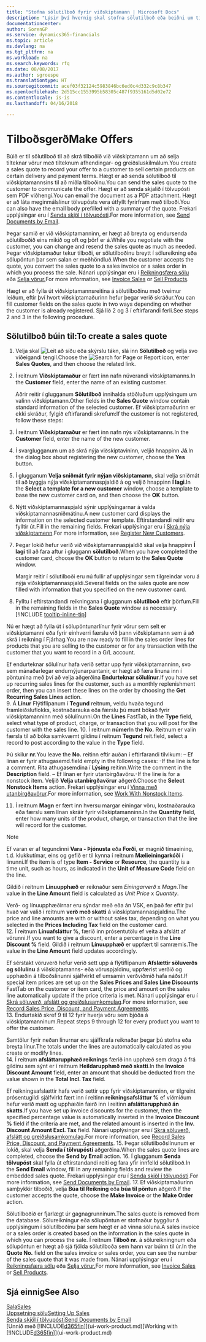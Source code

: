 ```yaml
---
title: "Stofna sölutilboð fyrir viðskiptamann | Microsoft Docs"
description: "Lýsir því hvernig skal stofna sölutilboð eða beiðni um tilboð (RFQ) fylgiskjal, til að skrá tilboð til viðskiptamanns um að selja tilteknar vörur með tilteknum skilmálum."
documentationcenter: 
author: SorenGP
ms.service: dynamics365-financials
ms.topic: article
ms.devlang: na
ms.tgt_pltfrm: na
ms.workload: na
ms.search.keywords: rfq
ms.date: 08/08/2017
ms.author: sgroespe
ms.translationtype: HT
ms.sourcegitcommit: acef03f32124c5983846bc6ed0c4d332c9c8b347
ms.openlocfilehash: 2d515cc1553995b58305c487f9355161d5d02e72
ms.contentlocale: is-is
ms.lasthandoff: 04/16/2018

---
```

# <a name="make-offers"></a><span data-ttu-id="2aa6f-103">Tilboðsgerð</span><span class="sxs-lookup"><span data-stu-id="2aa6f-103">Make Offers</span></span>
<span data-ttu-id="2aa6f-104">Búið er til sölutilboð til að skrá tilboðið við viðskiptamann um að selja tilteknar vörur með tilteknum afhendingar- og greiðsluskilmálum.</span><span class="sxs-lookup"><span data-stu-id="2aa6f-104">You create a sales quote to record your offer to a customer to sell certain products on certain delivery and payment terms.</span></span> <span data-ttu-id="2aa6f-105">Hægt er að senda sölutilboð til viðskiptamannsins til að miðla tilboðinu.</span><span class="sxs-lookup"><span data-stu-id="2aa6f-105">You can send the sales quote to the customer to communicate the offer.</span></span> <span data-ttu-id="2aa6f-106">Hægt er að senda skjalið í tölvupósti sem PDF viðhengi.</span><span class="sxs-lookup"><span data-stu-id="2aa6f-106">You can email the document as a PDF attachment.</span></span> <span data-ttu-id="2aa6f-107">Hægt er að láta meginmálslínur tölvupósts vera útfyllt fyrirfram með tilboði.</span><span class="sxs-lookup"><span data-stu-id="2aa6f-107">You can also have the email body prefilled with a summary of the quote.</span></span> <span data-ttu-id="2aa6f-108">Frekari upplýsingar eru í [Senda skjöl í tölvupósti](ui-how-send-documents-email.md).</span><span class="sxs-lookup"><span data-stu-id="2aa6f-108">For more information, see [Send Documents by Email](ui-how-send-documents-email.md).</span></span>

<span data-ttu-id="2aa6f-109">Þegar samið er við viðskiptamanninn, er hægt að breyta og endursenda sölutilboðið eins mikið og oft og þörf er á.</span><span class="sxs-lookup"><span data-stu-id="2aa6f-109">While you negotiate with the customer, you can change and resend the sales quote as much as needed.</span></span> <span data-ttu-id="2aa6f-110">Þegar viðskiptamaður tekur tilboði, er sölutilboðinu breytt í sölureikning eða sölupöntun þar sem salan er meðhöndluð.</span><span class="sxs-lookup"><span data-stu-id="2aa6f-110">When the customer accepts the quote, you convert the sales quote to a sales invoice or a sales order in which you process the sale.</span></span> <span data-ttu-id="2aa6f-111">Nánari upplýsingar eru í [Reikningsfæra sölu](sales-how-invoice-sales.md) eða [Selja vörur.](sales-how-sell-products.md)</span><span class="sxs-lookup"><span data-stu-id="2aa6f-111">For more information, see [Invoice Sales](sales-how-invoice-sales.md) or [Sell Products](sales-how-sell-products.md).</span></span>

<span data-ttu-id="2aa6f-112">Hægt er að fylla út viðskiptamannsreitina á sölutilboðinu með tveimur leiðum, eftir því hvort viðskiptamaðurinn hefur þegar verið skráður.</span><span class="sxs-lookup"><span data-stu-id="2aa6f-112">You can fill customer fields on the sales quote in two ways depending on whether the customer is already registered.</span></span> <span data-ttu-id="2aa6f-113">Sjá lið 2 og 3 í eftirfarandi ferli.</span><span class="sxs-lookup"><span data-stu-id="2aa6f-113">See steps 2 and 3 in the following procedure.</span></span>

## <a name="to-create-a-sales-quote"></a><span data-ttu-id="2aa6f-114">Sölutilboð búin til:</span><span class="sxs-lookup"><span data-stu-id="2aa6f-114">To create a sales quote</span></span>
1. <span data-ttu-id="2aa6f-115">Velja skal ![Leit að síðu eða skýrslu](media/ui-search/search_small.png "Leit að síðu eða skýrslu táknið") tákn, slá inn **Sölutilboð** og velja svo viðeigandi tengil.</span><span class="sxs-lookup"><span data-stu-id="2aa6f-115">Choose the ![Search for Page or Report](media/ui-search/search_small.png "Search for Page or Report icon") icon, enter **Sales Quotes**, and then choose the related link.</span></span>
2. <span data-ttu-id="2aa6f-116">Í reitnum **Viðskiptamaður** er fært inn nafn núverandi viðskiptamanns.</span><span class="sxs-lookup"><span data-stu-id="2aa6f-116">In the **Customer** field, enter the name of an existing customer.</span></span>

   <span data-ttu-id="2aa6f-117">Aðrir reitir í glugganum **Sölutilboð** innihalda stöðluðum upplýsingum um valinn viðskiptamann.</span><span class="sxs-lookup"><span data-stu-id="2aa6f-117">Other fields in the **Sales Quote** window contain standard information of the selected customer.</span></span> <span data-ttu-id="2aa6f-118">Ef viðskiptamaðurinn er ekki skráður, fylgið eftirfarandi skrefum:</span><span class="sxs-lookup"><span data-stu-id="2aa6f-118">If the customer is not registered, follow these steps:</span></span>
3. <span data-ttu-id="2aa6f-119">Í reitnum **Viðskiptamaður** er fært inn nafn nýs viðskiptamanns.</span><span class="sxs-lookup"><span data-stu-id="2aa6f-119">In the **Customer** field, enter the name of the new customer.</span></span>
4. <span data-ttu-id="2aa6f-120">Í svarglugganum um að skrá nýja viðskiptavininn, veljið hnappinn **Já**.</span><span class="sxs-lookup"><span data-stu-id="2aa6f-120">In the dialog box about registering the new customer, choose the **Yes** button.</span></span>
5. <span data-ttu-id="2aa6f-121">Í glugganum **Velja sniðmát fyrir nýjan viðskiptamann**, skal velja sniðmát til að byggja nýja viðskiptamannaspjaldið á og veljið hnappinn **Í lagi**.</span><span class="sxs-lookup"><span data-stu-id="2aa6f-121">In the **Select a template for a new customer** window, choose a template to base the new customer card on, and then choose the **OK** button.</span></span>
6. <span data-ttu-id="2aa6f-122">Nýtt viðskiptamannaspjald sýnir upplýsingarnar á valda viðskiptamannasniðmátinu.</span><span class="sxs-lookup"><span data-stu-id="2aa6f-122">A new customer card displays the information on the selected customer template.</span></span> <span data-ttu-id="2aa6f-123">Eftirstandandi reitir eru fylltir út.</span><span class="sxs-lookup"><span data-stu-id="2aa6f-123">Fill in the remaining fields.</span></span> <span data-ttu-id="2aa6f-124">Frekari upplýsingar eru í [Skrá nýja viðskiptamenn](sales-how-register-new-customers.md).</span><span class="sxs-lookup"><span data-stu-id="2aa6f-124">For more information, see [Register New Customers](sales-how-register-new-customers.md).</span></span>  
7. <span data-ttu-id="2aa6f-125">Þegar lokið hefur verið við viðskiptamannaspjaldið skal velja hnappinn **Í lagi** til að fara aftur í gluggann **sölutilboð**.</span><span class="sxs-lookup"><span data-stu-id="2aa6f-125">When you have completed the customer card, choose the **OK** button to return to the **Sales Quote** window.</span></span>

   <span data-ttu-id="2aa6f-126">Margir reitir í sölutilboði eru nú fullir af upplýsingar sem tilgreindar voru á nýja viðskiptamannaspjaldi.</span><span class="sxs-lookup"><span data-stu-id="2aa6f-126">Several fields on the sales quote are now filled with information that you specified on the new customer card.</span></span>  
8. <span data-ttu-id="2aa6f-127">Fylltu í eftirstandandi reikningana í glugganum **sölutilboð** eftir þörfum.</span><span class="sxs-lookup"><span data-stu-id="2aa6f-127">Fill in the remaining fields in the **Sales Quote** window as necessary.</span></span> [!INCLUDE [tooltip-inline-tip](includes/tooltip-inline-tip_md.md)]  

<span data-ttu-id="2aa6f-128">Nú er hægt að fylla út í sölupöntunarlínur fyrir vörur sem selt er viðskiptamanni eða fyrir einhverri færslu við þann viðskiptamann sem á að skrá í reikning í Fjárhag.</span><span class="sxs-lookup"><span data-stu-id="2aa6f-128">You are now ready to fill in the sales order lines for products that you are selling to the customer or for any transaction with the customer that you want to record in a G/L account.</span></span>   

<span data-ttu-id="2aa6f-129">Ef endurteknar sölulínur hafa verið settar upp fyrir viðskiptamanninn, svo sem mánaðarlegar endurnýjunarpantanir, er hægt að færa línuna inn í pöntunina með því að velja aðgerðina **Endurteknar sölulínur**.</span><span class="sxs-lookup"><span data-stu-id="2aa6f-129">If you have set up recurring sales lines for the customer, such as a monthly replenishment order, then you can insert these lines on the order by choosing the **Get Recurring Sales Lines** action.</span></span>  
9. <span data-ttu-id="2aa6f-130">Á **Línur** Flýtiflipanum í **Tegund** reitnum, veldu hvaða tegund framleiðsluflokks, kostnaðarauka eða færslu þú munt bókað fyrir viðskiptamanninn með sölulínunni.</span><span class="sxs-lookup"><span data-stu-id="2aa6f-130">On the **Lines** FastTab, in the **Type** field, select what type of product, charge, or transaction that you will post for the customer with the sales line.</span></span>
10. <span data-ttu-id="2aa6f-131">Í reitnum **númer**</span><span class="sxs-lookup"><span data-stu-id="2aa6f-131">In the **No.**</span></span> <span data-ttu-id="2aa6f-132">Reitnum er valin færsla til að bóka samkvæmt gildinu í reitnum **Tegund** reit.</span><span class="sxs-lookup"><span data-stu-id="2aa6f-132">field, select a record to post according to the value in the **Type** field.</span></span>

   <span data-ttu-id="2aa6f-133">Þú skilur **nr.**</span><span class="sxs-lookup"><span data-stu-id="2aa6f-133">You leave the **No.**</span></span> <span data-ttu-id="2aa6f-134">reitinn eftir auðan í eftirfarandi tilvikum: – Ef línan er fyrir athugasemd.</span><span class="sxs-lookup"><span data-stu-id="2aa6f-134">field empty in the following cases: -If the line is for a comment.</span></span> <span data-ttu-id="2aa6f-135">Rita athugasemdina í **Lýsing** reitinn.</span><span class="sxs-lookup"><span data-stu-id="2aa6f-135">Write the comment in the **Description** field.</span></span>
   <span data-ttu-id="2aa6f-136">– Ef línan er fyrir utanbirgðavöru.</span><span class="sxs-lookup"><span data-stu-id="2aa6f-136">-If the line is for a nonstock item.</span></span> <span data-ttu-id="2aa6f-137">Veljið **Velja utanbirgðavörur** aðgerð.</span><span class="sxs-lookup"><span data-stu-id="2aa6f-137">Choose the **Select Nonstock Items** action.</span></span> <span data-ttu-id="2aa6f-138">Frekari upplýsingar eru í [Vinna með utanbirgðavörur](inventory-how-work-nonstock-items.md).</span><span class="sxs-lookup"><span data-stu-id="2aa6f-138">For more information, see [Work With Nonstock Items](inventory-how-work-nonstock-items.md).</span></span>

11. <span data-ttu-id="2aa6f-139">Í reitnum **Magn** er fært inn hversu margar einingar vöru, kostnaðarauka eða færslu sem línan skráir fyrir viðskiptamanninn.</span><span class="sxs-lookup"><span data-stu-id="2aa6f-139">In the **Quantity** field, enter how many units of the product, charge, or transaction that the line will record for the customer.</span></span>

   > [!NOTE]  
   >   <span data-ttu-id="2aa6f-140">Ef varan er af tegundinni **Vara - Þjónusta** eða **Forði**, er magnið tímaeining, t.d. klukkutímar, eins og gefið er til kynna í reitnum **Mælieiningarkóði** í línunni.</span><span class="sxs-lookup"><span data-stu-id="2aa6f-140">If the item is of type **Item - Service** or **Resource**, the quantity is a time unit, such as hours, as indicated in the **Unit of Measure Code** field on the line.</span></span>  

   <span data-ttu-id="2aa6f-141">Gildið í reitnum **Línuupphæð** er reiknaður sem *Einingarverð* x *Magn*.</span><span class="sxs-lookup"><span data-stu-id="2aa6f-141">The value in the **Line Amount** field is calculated as *Unit Price* x *Quantity*.</span></span>  

   <span data-ttu-id="2aa6f-142">Verð- og línuupphæðirnar eru sýndar með eða án VSK, en það fer eftir því hvað var valið í reitnum **verð með skatti** á viðskiptamannaspjaldinu.</span><span class="sxs-lookup"><span data-stu-id="2aa6f-142">The price and line amounts are with or without sales tax, depending on what you selected in the **Prices Including Tax** field on the customer card.</span></span>  
12. <span data-ttu-id="2aa6f-143">Í reitnum **Línuafsláttur %**, færið inn prósentutölu ef veita á afslátt af vörunni.</span><span class="sxs-lookup"><span data-stu-id="2aa6f-143">If you want to give a discount, enter a percentage in the **Line Discount %** field.</span></span> <span data-ttu-id="2aa6f-144">Gildið í reitnum **Línuupphæð** er uppfært til samræmis.</span><span class="sxs-lookup"><span data-stu-id="2aa6f-144">The value in the **Line Amount** field updates accordingly.</span></span>  

   <span data-ttu-id="2aa6f-145">Ef sérstakt vöruverð hefur verið sett upp á flýtiflipanum **Afslættir söluverðs og sölulínu** á viðskiptamanns- eða vöruspjaldinu, uppfærist verðið og upphæðin á tilboðslínunni sjálfvirkt ef umsamin verðviðmið hafa náðst.</span><span class="sxs-lookup"><span data-stu-id="2aa6f-145">If special item prices are set up on the **Sales Prices and Sales Line Discounts** FastTab on the customer or item card, the price and amount on the sales line automatically update if the price criteria is met.</span></span> <span data-ttu-id="2aa6f-146">Nánari upplýsingar eru í [Skrá söluverð, afslátt og greiðslusamkomulag](sales-how-record-sales-price-discount-payment-agreements.md).</span><span class="sxs-lookup"><span data-stu-id="2aa6f-146">For more information, see [Record Sales Price, Discount, and Payment Agreements](sales-how-record-sales-price-discount-payment-agreements.md).</span></span>  
13. <span data-ttu-id="2aa6f-147">Endurtakið skref 9 til 12 fyrir hverja vöru sem bjóða á viðskiptamanninum.</span><span class="sxs-lookup"><span data-stu-id="2aa6f-147">Repeat steps 9 through 12 for every product you want to offer the customer.</span></span>  

   <span data-ttu-id="2aa6f-148">Samtölur fyrir neðan línurnar eru sjálfkrafa reiknaðar þegar þú stofna eða breyta línur.</span><span class="sxs-lookup"><span data-stu-id="2aa6f-148">The totals under the lines are automatically calculated as you create or modify lines.</span></span>  
14. <span data-ttu-id="2aa6f-149">Í reitnum **afsláttarupphæð reiknings** færið inn upphæð sem draga á frá gildinu sem sýnt er í reitnum **Heildarupphæð með skatti**.</span><span class="sxs-lookup"><span data-stu-id="2aa6f-149">In the **Invoice Discount Amount** field, enter an amount that should be deducted from the value shown in the **Total Incl. Tax** field.</span></span>

   <span data-ttu-id="2aa6f-150">Ef reikningsafslættir hafa verið settir upp fyrir viðskiptamanninn, er tilgreint prósentugildi sjálfvirkt fært inn í reitinn **reikningsafsláttur %** ef viðmiðum hefur verið mætt og upphæðin færð inn í reitinn **afsláttarupphæð án skatts**.</span><span class="sxs-lookup"><span data-stu-id="2aa6f-150">If you have set up invoice discounts for the customer, then the specified percentage value is automatically inserted in the **Invoice Discount %** field if the criteria are met, and the related amount is inserted in the **Inv. Discount Amount Excl. Tax** field.</span></span> <span data-ttu-id="2aa6f-151">Nánari upplýsingar eru í [Skrá söluverð, afslátt og greiðslusamkomulag](sales-how-record-sales-price-discount-payment-agreements.md).</span><span class="sxs-lookup"><span data-stu-id="2aa6f-151">For more information, see [Record Sales Price, Discount, and Payment Agreements](sales-how-record-sales-price-discount-payment-agreements.md).</span></span>
15. <span data-ttu-id="2aa6f-152">Þegar sölutilboðslínunum er lokið, skal velja **Senda í tölvupósti** aðgerðina.</span><span class="sxs-lookup"><span data-stu-id="2aa6f-152">When the sales quote lines are completed, choose the **Send by Email** action.</span></span>
16. <span data-ttu-id="2aa6f-153">Í glugganum **Senda tölvupóst** skal fylla út eftirstandandi reiti og fara yfir innfelld sölutilboð.</span><span class="sxs-lookup"><span data-stu-id="2aa6f-153">In the **Send Email** window, fill in any remaining fields and review the embedded sales quote.</span></span> <span data-ttu-id="2aa6f-154">Frekari upplýsingar eru í [Senda skjöl í tölvupósti](ui-how-send-documents-email.md).</span><span class="sxs-lookup"><span data-stu-id="2aa6f-154">For more information, see [Send Documents by Email](ui-how-send-documents-email.md).</span></span>
17. <span data-ttu-id="2aa6f-155">Ef viðskiptamaðurinn samþykkir tilboðið, velja **Búa til Reikning** eða **búa til pöntun** aðgerð.</span><span class="sxs-lookup"><span data-stu-id="2aa6f-155">If the customer accepts the quote, choose the **Make Invoice** or the **Make Order** action.</span></span>

<span data-ttu-id="2aa6f-156">Sölutilboðið er fjarlægt úr gagnagrunninum.</span><span class="sxs-lookup"><span data-stu-id="2aa6f-156">The sales quote is removed from the database.</span></span> <span data-ttu-id="2aa6f-157">Sölureikningur eða sölupöntun er stofnaður byggður á upplýsingum í sölutilboðinu þar sem hægt er að vinna söluna.</span><span class="sxs-lookup"><span data-stu-id="2aa6f-157">A sales invoice or a sales order is created based on the information in the sales quote in which you can process the sale.</span></span> <span data-ttu-id="2aa6f-158">Í reitnum **Tilboð nr.** á sölureikningnum eða sölupöntun er hægt að sjá fjölda sölutilboða sem hann var búinn til úr.</span><span class="sxs-lookup"><span data-stu-id="2aa6f-158">In the **Quote No.** field on the sales invoice or sales order, you can see the number of the sales quote that it was made from.</span></span> <span data-ttu-id="2aa6f-159">Nánari upplýsingar eru í [Reikningsfæra sölu](sales-how-invoice-sales.md) eða [Selja vörur.](sales-how-sell-products.md)</span><span class="sxs-lookup"><span data-stu-id="2aa6f-159">For more information, see [Invoice Sales](sales-how-invoice-sales.md) or [Sell Products](sales-how-sell-products.md).</span></span>

## <a name="see-also"></a><span data-ttu-id="2aa6f-160">Sjá einnig</span><span class="sxs-lookup"><span data-stu-id="2aa6f-160">See Also</span></span>
[<span data-ttu-id="2aa6f-161">Sala</span><span class="sxs-lookup"><span data-stu-id="2aa6f-161">Sales</span></span>](sales-manage-sales.md)  
[<span data-ttu-id="2aa6f-162">Uppsetning sölu</span><span class="sxs-lookup"><span data-stu-id="2aa6f-162">Setting Up Sales</span></span>](sales-setup-sales.md)  
[<span data-ttu-id="2aa6f-163">Senda skjöl í tölvupósti</span><span class="sxs-lookup"><span data-stu-id="2aa6f-163">Send Documents by Email</span></span>](ui-how-send-documents-email.md)  
<span data-ttu-id="2aa6f-164">[Unnið með [!INCLUDE[d365fin](includes/d365fin_md.md)]](ui-work-product.md)</span><span class="sxs-lookup"><span data-stu-id="2aa6f-164">[Working with [!INCLUDE[d365fin](includes/d365fin_md.md)]](ui-work-product.md)</span></span>

